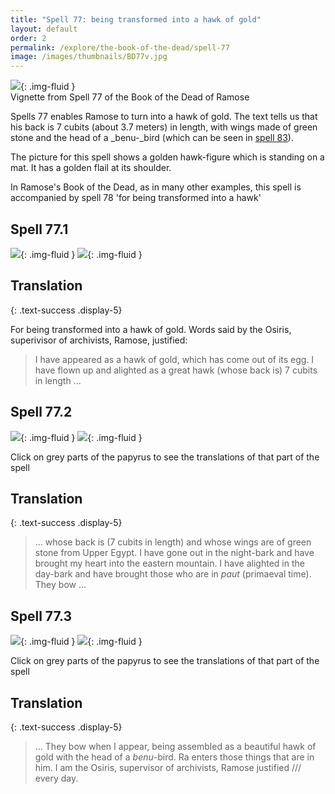 ```yaml
---
title: "Spell 77: being transformed into a hawk of gold"
layout: default
order: 2
permalink: /explore/the-book-of-the-dead/spell-77
image: /images/thumbnails/BD77v.jpg
---
```


![]({{site.baseurl}}/images/papyrus/BD77v.jpg){: .img-fluid }    
Vignette from Spell 77 of the Book of the Dead of Ramose

Spells 77 enables Ramose to turn into a hawk of gold. The text tells us that his back is 7 cubits (about 3.7 meters) in length, with wings made of green stone and the head of a _benu-_bird (which can be seen in [spell 83](/explore/the-book-of-the-dead/spell-83)).

The picture for this spell shows a golden hawk-figure which is standing on a mat. It has a golden flail at its shoulder.

In Ramose's Book of the Dead, as in many other examples, this spell is accompanied by spell 78 'for being transformed into a hawk'

## Spell 77.1

![]({{site.baseurl}}/images/papyrus/bod_77_1.jpg){: .img-fluid }
![]({{site.baseurl}}/images/papyrus/BD77pt1.jpg){: .img-fluid }

## Translation
{: .text-success .display-5}

For being transformed into a hawk of gold. Words said by the Osiris, superivisor of archivists, Ramose, justified:

> I have appeared as a hawk of gold, which has come out of its egg. I have flown up and alighted as a great hawk (whose back is) 7 cubits in length ...

## Spell 77.2

![]({{site.baseurl}}/images/papyrus/bod_77_2.jpg){: .img-fluid }
![]({{site.baseurl}}/images/papyrus/BD77pt2.jpg){: .img-fluid }

Click on grey parts of the papyrus to see the translations of that part of the spell

## Translation
{: .text-success .display-5}

> ... whose back is (7 cubits in length) and whose wings are of green stone from Upper Egypt. I have gone out in the night-bark and have brought my heart into the eastern mountain. I have alighted in the day-bark and have brought those who are in <em>paut</em> (primaeval time). They bow ...

## Spell 77.3

![]({{site.baseurl}}/images/papyrus/bod_77_3.jpg){: .img-fluid }
![]({{site.baseurl}}/images/papyrus/BD77pt3.jpg){: .img-fluid }

Click on grey parts of the papyrus to see the translations of that part of the spell

## Translation
{: .text-success .display-5}

> ... They bow when I appear, being assembled as a beautiful hawk of gold with the head of a <em>benu</em>-bird. Ra enters those things that are in him. I am the Osiris, supervisor of archivists, Ramose justified /// every day.
